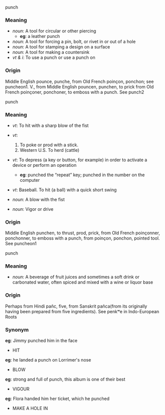 punch
### Meaning
+ _noun_: A tool for circular or other piercing
    + __eg__: a leather punch
+ _noun_: A tool for forcing a pin, bolt, or rivet in or out of a hole
+ _noun_: A tool for stamping a design on a surface
+ _noun_: A tool for making a countersink
+ _vt & i_: To use a punch or use a punch on

### Origin

Middle English pounce, punche, from Old French poinçon, ponchon; see puncheon1. V., from Middle English pouncen, punchen, to prick from Old French poinçoner, ponchoner, to emboss with a punch. See punch2

punch
### Meaning
+ _vt_: To hit with a sharp blow of the fist
+ _vt_:
   1. To poke or prod with a stick.
   2. Western U.S. To herd (cattle)
+ _vt_: To depress (a key or button, for example) in order to activate a device or perform an operation
    + __eg__: punched the “repeat” key; punched in the number on the computer
+ _vt_: Baseball. To hit (a ball) with a quick short swing

+ _noun_: A blow with the fist
+ _noun_: Vigor or drive

### Origin

Middle English punchen, to thrust, prod, prick, from Old French poinçonner, ponchonner, to emboss with a punch, from poinçon, ponchon, pointed tool. See puncheon1

punch
### Meaning
+ _noun_: A beverage of fruit juices and sometimes a soft drink or carbonated water, often spiced and mixed with a wine or liquor base

### Origin

Perhaps from Hindi pañc, five, from Sanskrit pañca(from its originally having been prepared from five ingredients). See penkʷe in Indo-European Roots

### Synonym

__eg__: Jimmy punched him in the face

+ HIT

__eg__: he landed a punch on Lorrimer's nose

+ BLOW

__eg__: strong and full of punch, this album is one of their best

+ VIGOUR

__eg__: Flora handed him her ticket, which he punched

+ MAKE A HOLE IN


